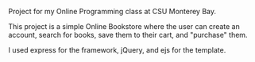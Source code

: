 Project for my Online Programming class at CSU Monterey Bay.

This project is a simple Online Bookstore where the user can create an account,
search for books, save them to their cart, and "purchase" them.

I used express for the framework, jQuery, and ejs for the template.